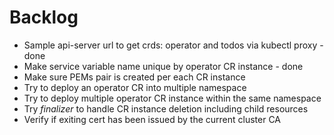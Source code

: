 # Backlog
- Sample api-server url to get crds: operator and todos via kubectl proxy - done
- Make service variable name unique by operator CR instance - done
- Make sure PEMs pair is created per each CR instance
- Try to deploy an operator CR into multiple namespace
- Try to deploy multiple operator CR instance within the same namespace
- Try *finalizer* to handle CR instance deletion including child resources
- Verify if exiting cert has been issued by the current cluster CA
